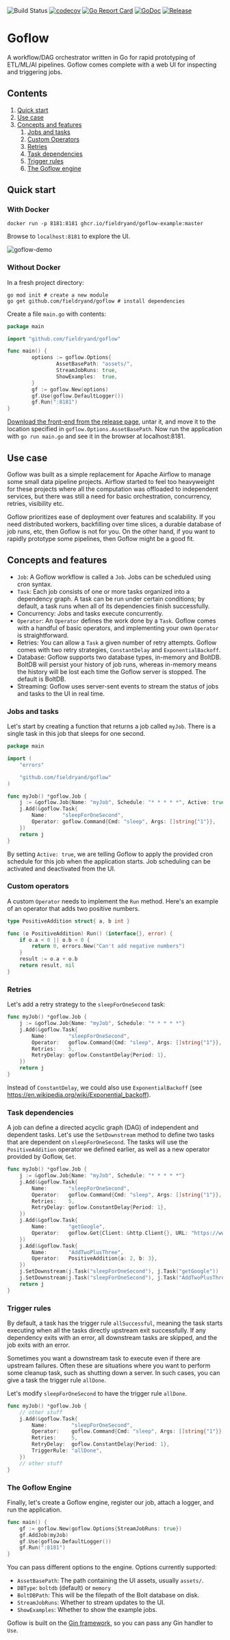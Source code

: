 ![Build Status](https://github.com/fieldryand/goflow/actions/workflows/go.yml/badge.svg)
[![codecov](https://codecov.io/gh/fieldryand/goflow/branch/master/graph/badge.svg)](https://codecov.io/gh/fieldryand/goflow)
[![Go Report Card](https://goreportcard.com/badge/github.com/fieldryand/goflow)](https://goreportcard.com/report/github.com/fieldryand/goflow)
[![GoDoc](https://pkg.go.dev/badge/github.com/fieldryand/goflow?status.svg)](https://pkg.go.dev/github.com/fieldryand/goflow?tab=doc)
[![Release](https://img.shields.io/github/v/release/fieldryand/goflow)](https://github.com/fieldryand/goflow/releases)

# Goflow

A workflow/DAG orchestrator written in Go for rapid prototyping of ETL/ML/AI pipelines. Goflow comes complete with a web UI for inspecting and triggering jobs.

## Contents

1. [Quick start](#quick-start)
2. [Use case](#use-case)
3. [Concepts and features](#concepts-and-features)
   1. [Jobs and tasks](#jobs-and-tasks)
   2. [Custom Operators](#custom-operators)
   3. [Retries](#retries)
   4. [Task dependencies](#task-dependencies)
   5. [Trigger rules](#trigger-rules)
   6. [The Goflow engine](#the-goflow-engine)

## Quick start

### With Docker

```shell
docker run -p 8181:8181 ghcr.io/fieldryand/goflow-example:master
```

Browse to `localhost:8181` to explore the UI.

![goflow-demo](https://user-images.githubusercontent.com/3333324/147818084-ade84547-4404-4d58-a697-c18ecb06fd30.gif)

### Without Docker

In a fresh project directory:

```shell
go mod init # create a new module
go get github.com/fieldryand/goflow # install dependencies
```

Create a file `main.go` with contents:
```go
package main

import "github.com/fieldryand/goflow"

func main() {
        options := goflow.Options{
                AssetBasePath: "assets/",
                StreamJobRuns: true,
                ShowExamples:  true,
        }
        gf := goflow.New(options)
        gf.Use(goflow.DefaultLogger())
        gf.Run(":8181")
}
```

[Download the front-end from the release page](https://github.com/fieldryand/goflow/releases/download/v1.0.0/goflow-assets.tar.gz), untar it, and move it to the location specified in `goflow.Options.AssetBasePath`. Now run the application with `go run main.go` and see it in the browser at localhost:8181.

## Use case

Goflow was built as a simple replacement for Apache Airflow to manage some small data pipeline projects. Airflow started to feel too heavyweight for these projects where all the computation was offloaded to independent services, but there was still a need for basic orchestration, concurrency, retries, visibility etc.

Goflow prioritizes ease of deployment over features and scalability. If you need distributed workers, backfilling over time slices, a durable database of job runs, etc, then Goflow is not for you. On the other hand, if you want to rapidly prototype some pipelines, then Goflow might be a good fit.

## Concepts and features

- `Job`: A Goflow workflow is called a `Job`. Jobs can be scheduled using cron syntax.
- `Task`: Each job consists of one or more tasks organized into a dependency graph. A task can be run under certain conditions; by default, a task runs when all of its dependencies finish successfully.
- Concurrency: Jobs and tasks execute concurrently.
- `Operator`: An `Operator` defines the work done by a `Task`. Goflow comes with a handful of basic operators, and implementing your own `Operator` is straightforward.
- Retries: You can allow a `Task` a given number of retry attempts. Goflow comes with two retry strategies, `ConstantDelay` and `ExponentialBackoff`.
- Database: Goflow supports two database types, in-memory and BoltDB. BoltDB will persist your history of job runs, whereas in-memory means the history will be lost each time the Goflow server is stopped. The default is BoltDB.
- Streaming: Goflow uses server-sent events to stream the status of jobs and tasks to the UI in real time.

### Jobs and tasks

Let's start by creating a function that returns a job called `myJob`. There is a single task in this job that sleeps for one second.

```go
package main

import (
	"errors"

	"github.com/fieldryand/goflow"
)

func myJob() *goflow.Job {
	j := &goflow.Job{Name: "myJob", Schedule: "* * * * *", Active: true}
	j.Add(&goflow.Task{
		Name:     "sleepForOneSecond",
		Operator: goflow.Command{Cmd: "sleep", Args: []string{"1"}},
	})
	return j
}
```

By setting `Active: true`, we are telling Goflow to apply the provided cron schedule for this job when the application starts.
Job scheduling can be activated and deactivated from the UI.

### Custom operators

A custom `Operator` needs to implement the `Run` method. Here's an example of an operator that adds two positive numbers.

```go
type PositiveAddition struct{ a, b int }

func (o PositiveAddition) Run() (interface{}, error) {
	if o.a < 0 || o.b < 0 {
		return 0, errors.New("Can't add negative numbers")
	}
	result := o.a + o.b
	return result, nil
}
```

### Retries

Let's add a retry strategy to the `sleepForOneSecond` task:

```go
func myJob() *goflow.Job {
	j := &goflow.Job{Name: "myJob", Schedule: "* * * * *"}
	j.Add(&goflow.Task{
		Name:       "sleepForOneSecond",
		Operator:   goflow.Command{Cmd: "sleep", Args: []string{"1"}},
		Retries:    5,
		RetryDelay: goflow.ConstantDelay{Period: 1},
	})
	return j
}
```

Instead of `ConstantDelay`, we could also use `ExponentialBackoff` (see https://en.wikipedia.org/wiki/Exponential_backoff).

### Task dependencies

A job can define a directed acyclic graph (DAG) of independent and dependent tasks. Let's use the `SetDownstream` method to
define two tasks that are dependent on `sleepForOneSecond`. The tasks will use the `PositiveAddition` operator we defined earlier,
as well as a new operator provided by Goflow, `Get`.

```go
func myJob() *goflow.Job {
	j := &goflow.Job{Name: "myJob", Schedule: "* * * * *"}
	j.Add(&goflow.Task{
		Name:       "sleepForOneSecond",
		Operator:   goflow.Command{Cmd: "sleep", Args: []string{"1"}},
		Retries:    5,
		RetryDelay: goflow.ConstantDelay{Period: 1},
	})
	j.Add(&goflow.Task{
		Name:       "getGoogle",
		Operator:   goflow.Get{Client: &http.Client{}, URL: "https://www.google.com"},
	})
	j.Add(&goflow.Task{
		Name:       "AddTwoPlusThree",
		Operator:   PositiveAddition{a: 2, b: 3},
	})
	j.SetDownstream(j.Task("sleepForOneSecond"), j.Task("getGoogle"))
	j.SetDownstream(j.Task("sleepForOneSecond"), j.Task("AddTwoPlusThree"))
	return j
}
```

### Trigger rules

By default, a task has the trigger rule `allSuccessful`, meaning the task starts executing when all the tasks directly
upstream exit successfully. If any dependency exits with an error, all downstream tasks are skipped, and the job exits with an error.

Sometimes you want a downstream task to execute even if there are upstream failures. Often these are situations where you want
to perform some cleanup task, such as shutting down a server. In such cases, you can give a task the trigger rule `allDone`.

Let's modify `sleepForOneSecond` to have the trigger rule `allDone`.


```go
func myJob() *goflow.Job {
	// other stuff
	j.Add(&goflow.Task{
		Name:        "sleepForOneSecond",
		Operator:    goflow.Command{Cmd: "sleep", Args: []string{"1"}},
		Retries:     5,
		RetryDelay:  goflow.ConstantDelay{Period: 1},
		TriggerRule: "allDone",
	})
	// other stuff
}
```

### The Goflow Engine

Finally, let's create a Goflow engine, register our job, attach a logger, and run the application.

```go
func main() {
	gf := goflow.New(goflow.Options{StreamJobRuns: true})
	gf.AddJob(myJob)
	gf.Use(goflow.DefaultLogger())
	gf.Run(":8181")
}
```

You can pass different options to the engine. Options currently supported:
- `AssetBasePath`: The path containing the UI assets, usually `assets/`.
- `DBType`: `boltdb` (default) or `memory`
- `BoltDBPath`: This will be the filepath of the Bolt database on disk.
- `StreamJobRuns`: Whether to stream updates to the UI.
- `ShowExamples`: Whether to show the example jobs.

Goflow is built on the [Gin framework](https://github.com/gin-gonic/gin), so you can pass any Gin handler to `Use`.
